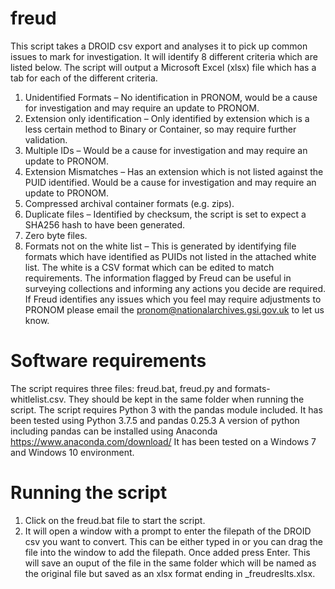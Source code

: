 # freud
This script takes a DROID csv export and analyses it to pick up common issues to mark for investigation. It will identify 8 different criteria which are listed below. The script will output a Microsoft Excel (xlsx) file which has a tab for each of the different criteria.
1.	Unidentified Formats – No identification in PRONOM, would be a cause for investigation and may require an update to PRONOM. 
2.	Extension only identification – Only identified by extension which is a less certain method to Binary or Container, so may require further validation.
3.	Multiple IDs – Would be a cause for investigation and may require an update to PRONOM.
4.	Extension Mismatches – Has an extension which is not listed against the PUID identified. Would be a cause for investigation and may require an update to PRONOM.
5.	Compressed archival container formats (e.g. zips).
6.	Duplicate files – Identified by checksum, the script is set to expect a SHA256 hash to have been generated.
7.	Zero byte files.
8.	Formats not on the white list – This is generated by identifying file formats which have identified as PUIDs not listed in the attached white list. The white is a CSV format which can be edited to match requirements.
The information flagged by Freud can be useful in surveying collections and informing any actions you decide are required.
If Freud identifies any issues which you feel may require adjustments to PRONOM please email the pronom@nationalarchives.gsi.gov.uk to let us know.
# Software requirements
The script requires three files:  freud.bat, freud.py and formats-whitlelist.csv. They should be kept in the same folder when running the script.
The script requires Python 3 with the pandas module included. It has been tested using Python 3.7.5 and pandas 0.25.3
A version of python including pandas can be installed using Anaconda https://www.anaconda.com/download/
It has been tested on a Windows 7 and Windows 10 environment.
# Running the script
1.	Click on the freud.bat file to start the script.
2.	It will open a window with a prompt to enter the filepath of the DROID csv you want to convert. This can be either typed in or you can drag the file into the window to add the filepath. Once added press Enter. This will save an ouput of the file in the same folder which  will be named as the original file but saved as an xlsx format ending in _freudreslts.xlsx.
